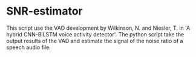 # SNR-estimator

This script use the VAD development by Wilkinson, N. and Niesler, T. in 'A hybrid CNN-BiLSTM voice activity detector'. The python script take the output results of the VAD and estimate the signal of the noise ratio of a speech audio file.
